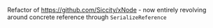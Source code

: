 Refactor of https://github.com/Siccity/xNode - now entirely revolving around concrete reference through `SerializeReference`
